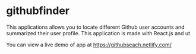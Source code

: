 # githubfinder

This applications allows you to locate different Github user accounts and summarized their user profile. This application is made with React.js and ut

You can view a live demo of app at https://githubseach.netlify.com/